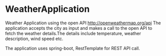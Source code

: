 # WeatherApplication
Weather Application using the open API http://openweathermap.org/api
The application accepts the city as input and makes a call to the open API to fetch the weather details.The details include temperature, weather description, wind speed etc.

The application uses spring-boot, RestTemplate for REST API call.
